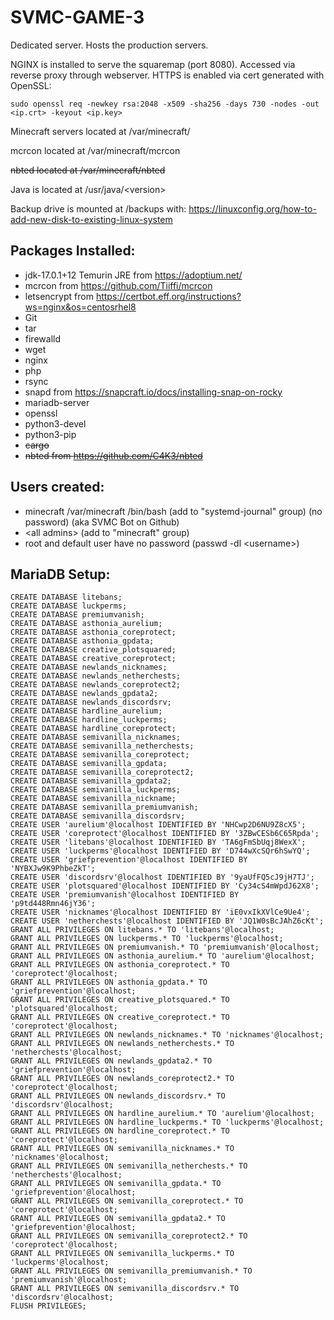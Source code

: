 # SVMC-GAME-3

Dedicated server. Hosts the production servers.

NGINX is installed to serve the squaremap (port 8080). Accessed via reverse proxy through webserver. HTTPS is enabled via cert generated with OpenSSL:

`sudo openssl req -newkey rsa:2048 -x509 -sha256 -days 730 -nodes -out <ip.crt> -keyout <ip.key>`

Minecraft servers located at /var/minecraft/

mcrcon located at /var/minecraft/mcrcon

~~nbted located at /var/minecraft/nbted~~

Java is located at /usr/java/\<version\>

Backup drive is mounted at /backups with: https://linuxconfig.org/how-to-add-new-disk-to-existing-linux-system

## Packages Installed:

- jdk-17.0.1+12 Temurin JRE from https://adoptium.net/
- mcrcon from https://github.com/Tiiffi/mcrcon
- letsencrypt from https://certbot.eff.org/instructions?ws=nginx&os=centosrhel8
- Git
- tar
- firewalld
- wget
- nginx
- php
- rsync
- snapd from https://snapcraft.io/docs/installing-snap-on-rocky
- mariadb-server
- openssl
- python3-devel
- python3-pip
- ~~cargo~~
- ~~nbted from https://github.com/C4K3/nbted~~

## Users created:

- minecraft /var/minecraft /bin/bash (add to "systemd-journal" group) (no password) (aka SVMC Bot on Github)
- \<all admins\> (add to "minecraft" group)
- root and default user have no password (passwd -dl \<username\>)

## MariaDB Setup:

```
CREATE DATABASE litebans;
CREATE DATABASE luckperms;
CREATE DATABASE premiumvanish;
CREATE DATABASE asthonia_aurelium;
CREATE DATABASE asthonia_coreprotect;
CREATE DATABASE asthonia_gpdata;
CREATE DATABASE creative_plotsquared;
CREATE DATABASE creative_coreprotect;
CREATE DATABASE newlands_nicknames;
CREATE DATABASE newlands_netherchests;
CREATE DATABASE newlands_coreprotect2;
CREATE DATABASE newlands_gpdata2;
CREATE DATABASE newlands_discordsrv;
CREATE DATABASE hardline_aurelium;
CREATE DATABASE hardline_luckperms;
CREATE DATABASE hardline_coreprotect;
CREATE DATABASE semivanilla_nicknames;
CREATE DATABASE semivanilla_netherchests;
CREATE DATABASE semivanilla_coreprotect;
CREATE DATABASE semivanilla_gpdata;
CREATE DATABASE semivanilla_coreprotect2;
CREATE DATABASE semivanilla_gpdata2;
CREATE DATABASE semivanilla_luckperms;
CREATE DATABASE semivanilla_nickname;
CREATE DATABASE semivanilla_premiumvanish;
CREATE DATABASE semivanilla_discordsrv;
CREATE USER 'aurelium'@localhost IDENTIFIED BY 'NHCwp2D6NU9Z8cX5';
CREATE USER 'coreprotect'@localhost IDENTIFIED BY '3ZBwCESb6C65Rpda';
CREATE USER 'litebans'@localhost IDENTIFIED BY 'TA6gFmSbUqj8WexX';
CREATE USER 'luckperms'@localhost IDENTIFIED BY 'D744wXcSQr6hSwYQ';
CREATE USER 'griefprevention'@localhost IDENTIFIED BY 'NYBXJw9K9PhbeZkT';
CREATE USER 'discordsrv'@localhost IDENTIFIED BY '9yaUfFQ5cJ9jH7TJ';
CREATE USER 'plotsquared'@localhost IDENTIFIED BY 'Cy34cS4mWpdJ62X8';
CREATE USER 'premiumvanish'@localhost IDENTIFIED BY 'p9td448Rmn46jY36';
CREATE USER 'nicknames'@localhost IDENTIFIED BY 'iE0vxIkXVlCe9Ue4';
CREATE USER 'netherchests'@localhost IDENTIFIED BY 'JQ1W0sBcJAhZ6cKt';
GRANT ALL PRIVILEGES ON litebans.* TO 'litebans'@localhost;
GRANT ALL PRIVILEGES ON luckperms.* TO 'luckperms'@localhost;
GRANT ALL PRIVILEGES ON premiumvanish.* TO 'premiumvanish'@localhost;
GRANT ALL PRIVILEGES ON asthonia_aurelium.* TO 'aurelium'@localhost;
GRANT ALL PRIVILEGES ON asthonia_coreprotect.* TO 'coreprotect'@localhost;
GRANT ALL PRIVILEGES ON asthonia_gpdata.* TO 'griefprevention'@localhost;
GRANT ALL PRIVILEGES ON creative_plotsquared.* TO 'plotsquared'@localhost;
GRANT ALL PRIVILEGES ON creative_coreprotect.* TO 'coreprotect'@localhost;
GRANT ALL PRIVILEGES ON newlands_nicknames.* TO 'nicknames'@localhost;
GRANT ALL PRIVILEGES ON newlands_netherchests.* TO 'netherchests'@localhost;
GRANT ALL PRIVILEGES ON newlands_gpdata2.* TO 'griefprevention'@localhost;
GRANT ALL PRIVILEGES ON newlands_coreprotect2.* TO 'coreprotect'@localhost;
GRANT ALL PRIVILEGES ON newlands_discordsrv.* TO 'discordsrv'@localhost;
GRANT ALL PRIVILEGES ON hardline_aurelium.* TO 'aurelium'@localhost;
GRANT ALL PRIVILEGES ON hardline_luckperms.* TO 'luckperms'@localhost;
GRANT ALL PRIVILEGES ON hardline_coreprotect.* TO 'coreprotect'@localhost;
GRANT ALL PRIVILEGES ON semivanilla_nicknames.* TO 'nicknames'@localhost;
GRANT ALL PRIVILEGES ON semivanilla_netherchests.* TO 'netherchests'@localhost;
GRANT ALL PRIVILEGES ON semivanilla_gpdata.* TO 'griefprevention'@localhost;
GRANT ALL PRIVILEGES ON semivanilla_coreprotect.* TO 'coreprotect'@localhost;
GRANT ALL PRIVILEGES ON semivanilla_gpdata2.* TO 'griefprevention'@localhost;
GRANT ALL PRIVILEGES ON semivanilla_coreprotect2.* TO 'coreprotect'@localhost;
GRANT ALL PRIVILEGES ON semivanilla_luckperms.* TO 'luckperms'@localhost;
GRANT ALL PRIVILEGES ON semivanilla_premiumvanish.* TO 'premiumvanish'@localhost;
GRANT ALL PRIVILEGES ON semivanilla_discordsrv.* TO 'discordsrv'@localhost;
FLUSH PRIVILEGES;
```
